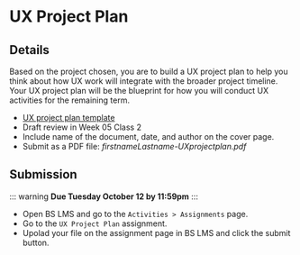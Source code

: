 # UX Project Plan 

## Details

Based on the project chosen, you are to build a UX project plan to help you think about how UX work will integrate with the broader project timeline. Your UX project plan will be the blueprint for how you will conduct UX activities for the remaining term. 

- [UX project plan template](https://goo.gl/BCRGg8)
- Draft review in Week 05 Class 2
- Include name of the document, date, and author on the cover page.
- Submit as a PDF file: _firstnameLastname-UXprojectplan.pdf_


## Submission

::: warning
**Due Tuesday October 12 by 11:59pm**
:::

- Open BS LMS and go to the `Activities > Assignments` page.
- Go to the `UX Project Plan` assignment.
- Upolad your file on the assignment page in BS LMS and click the submit button.
